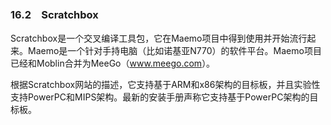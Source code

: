 ### 16.2　Scratchbox

Scratchbox是一个交叉编译工具包，它在Maemo项目中得到使用并开始流行起来。Maemo是一个针对手持电脑（比如诺基亚N770）的软件平台。Maemo项目已经和Moblin合并为MeeGo（<a class="my_markdown" href="['http://www.meego.com']">www.meego.com</a>）。

根据Scratchbox网站的描述，它支持基于ARM和x86架构的目标板，并且实验性支持PowerPC和MIPS架构。最新的安装手册声称它支持基于PowerPC架构的目标板。

